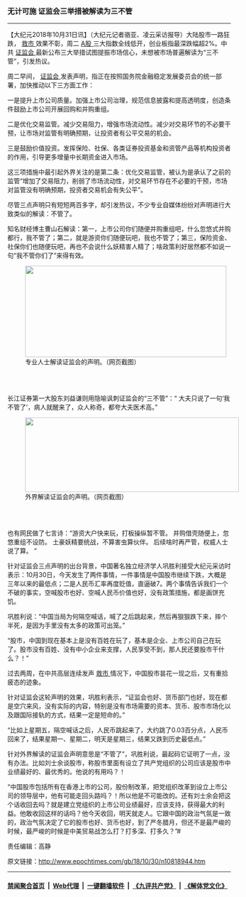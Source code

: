 ### 无计可施 证监会三举措被解读为三不管
------------------------

<p>
 【大纪元2018年10月31日讯】（大纪元记者骆亚、凌云采访报导）大陆股市一路狂跌，
 <a href="http://www.epochtimes.com/gb/tag/%E6%95%91%E5%B8%82.html">
  救市
 </a>
 效果不彰，周二
 <a href="http://www.epochtimes.com/gb/tag/a%E8%82%A1.html">
  A股
 </a>
 三大指数全线低开，创业板指最深跌幅超2%。中共
 <a href="http://www.epochtimes.com/gb/tag/%E8%AF%81%E7%9B%91%E4%BC%9A.html">
  证监会
 </a>
 最新公布三大举措试图提振市场信心，未想被市场普遍解读为“三不管”，引发热议。
</p>
<p>
 周二早间，
 <a href="http://www.epochtimes.com/gb/tag/%E8%AF%81%E7%9B%91%E4%BC%9A.html">
  证监会
 </a>
 发表声明，指正在按照国务院金融稳定发展委员会的统一部署，加快推动以下三方面工作：
</p>
<p>
 一是提升上市公司质量。加强上市公司治理，规范信息披露和提高透明度，创造条件鼓励上市公司开展回购和并购重组。
</p>
<p>
 二是优化交易监管。减少交易阻力，增强市场流动性。减少对交易环节的不必要干预，让市场对监管有明确预期，让投资者有公平交易的机会。
</p>
<p>
 三是鼓励价值投资。发挥保险、社保、各类证券投资基金和资管产品等机构投资者的作用，引导更多增量中长期资金进入市场。
</p>
<p>
 这三项措施中最引起外界关注的是第二条：优化交易监管，被认为是承认了之前的监管“增加了交易阻力，削弱了市场流动性，对交易环节存在不必要的干预，市场对监管没有明确预期，投资者交易机会有失公平”。
</p>
<p>
 尽管三点声明只有短短两百多字，却引发热议，不少专业自媒体纷纷对声明进行大致类似的解读：不管了。
</p>
<p>
 知名财经博主曹山石解读：第一，上市公司你们随便并购重组吧，什么忽悠式并购都行，我不管了；第二，就是游资你们随便玩吧，我也不管了；第三，保险资金、社保你们也随便玩吧，再也不会说什么妖精害人精了；啥政策利好居然都不如说一句“我不管你们了”来得有效。
</p>
<figure class="wp-caption aligncenter" id="attachment_10818961" style="width: 454px">
 <a href="http://i.epochtimes.com/assets/uploads/2018/10/ss2-1.jpg">
  <img alt="" class=" wp-image-10818961" height="206" src="http://i.epochtimes.com/assets/uploads/2018/10/ss2-1-600x272.jpg" width="454"/>
 </a>
 <br/><figcaption class="wp-caption-text">
  专业人士解读证监会的声明。（网页截图）
 </figcaption><br/>
</figure><br/>
<p>
 长江证券第一大股东刘益谦则用隐喻讽刺证监会的“三不管”：“ 大夫只说了一句‘我不管了’，病人就醒来了，众人称奇，都夸大夫医术高。”
</p>
<figure class="wp-caption aligncenter" id="attachment_10818960" style="width: 482px">
 <a href="http://i.epochtimes.com/assets/uploads/2018/10/ss-2.jpg">
  <img alt="" class=" wp-image-10818960" height="168" src="http://i.epochtimes.com/assets/uploads/2018/10/ss-2-600x209.jpg" width="482"/>
 </a>
 <br/><figcaption class="wp-caption-text">
  外界解读证监会的声明。（网页截图）
 </figcaption><br/>
</figure><br/>
<p>
 也有网民做了七言诗：“游资大户快来玩，打板操纵暂不管。 并购借壳随便上，忽悠重组不设防。 土豪妖精要统战，不算害虫算伙伴。 后续啥时再严管，权威人士说了算。 ”
</p>
<p>
 针对证监会三点声明的出台背景，中国著名独立经济学人巩胜利接受大纪元采访时表示：10月30日，今天发生了两件事情，一件事情是中国股市继续下跌，大概是三年以来的最低点；二是人民币汇率再度贬值，直逼破7。两个事情告诉我们一个不破的事实，空喊股市也好、空喊人民币价值也好，没有政策措施，都是画饼充饥。
</p>
<p>
 巩胜利说：“中国当局为何隔空喊话，喊了之后跳起来，然后再狠狠跌下来，摔个半死，是因为手里没有太多的政策可出笼。”
</p>
<p>
 “股市，中国到现在基本上是没有百姓在玩了，基本是企业、上市公司自己在玩了。股市没有百姓、没有中小企业来支撑，人民享受不到，那人民还要股市干什么？！”
</p>
<p>
 过去两周，在中共高层连续发声
 <a href="http://www.epochtimes.com/gb/tag/%E6%95%91%E5%B8%82.html">
  救市
 </a>
 情况下，中国股市昙花一现之后，又有重拾疲态的迹象。
</p>
<p>
 针对证监会这轮声明的效果，巩胜利表示，“证监会也好、货币部门也好，现在都是空穴来风，没有实际的内容，特别是没有市场需要的资本、货币、股市市场化以及跟国际接轨的方式，结果一定是短命的。”
</p>
<p>
 “比如上星期五，隔空喊话之后，人民币跳起来了，大约跳了0.03百分点，人民币回来了，结果星期一、星期二，明天是星期三，结果又跌到历史最低点。”
</p>
<p>
 <span class="Apple-converted-space">
 </span>
 针对外界解读的证监会声明意思是“不管了”，巩胜利说，最起码它证明了一点，没有办法。比如刘士余谈股市，称股市里面有设立了共产党组织的公司应该是股市中业绩最好的、最优秀的。他说的有用吗？！
</p>
<p>
 “中国股市包括所有在香港上市的公司，股份制改革，把党组织改革到设立上市公司的领导层中，他有可能走回头路吗？！所以他是不可能改的。还有刘士余会把这个话收回去吗？就是建立党组织的上市公司业绩最好，应该支持，获得最大的利益。他敢收回这样的话吗？他今天收回，明天就走人。它跟中国的政治气氛是一致的，政治气氛决定了它的股市也好、货币也好，到了严冬腊月，但还不是最严峻的时候，最严峻的时候是中美贸易战怎么打？打多深、打多久？”#
</p>
<p>
 责任编辑：高静
</p>

原文链接：http://www.epochtimes.com/gb/18/10/30/n10818944.htm


------------------------
#### [禁闻聚合首页](https://github.com/gfw-breaker/banned-news/blob/master/README.md) &nbsp;|&nbsp; [Web代理](https://github.com/gfw-breaker/open-proxy/blob/master/README.md) &nbsp;|&nbsp; [一键翻墙软件](https://github.com/gfw-breaker/nogfw/blob/master/README.md) &nbsp;|&nbsp; [《九评共产党》](https://github.com/gfw-breaker/9ping.md/blob/master/README.md#九评之一评共产党是什么) &nbsp;|&nbsp; [《解体党文化》](https://github.com/gfw-breaker/jtdwh.md/blob/master/README.md#绪论)